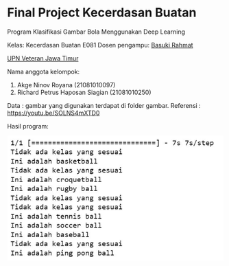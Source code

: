 # Final Project Kecerdasan Buatan
Program Klasifikasi Gambar Bola Menggunakan Deep Learning

Kelas: Kecerdasan Buatan E081
Dosen pengampu: [Basuki Rahmat](https://github.com/bsrahmat)

[UPN Veteran Jawa Timur](https://www.upnjatim.ac.id/)


Nama anggota kelompok:
1. Akge Ninov Royana (21081010097)
2. Richard Petrus Haposan Siagian (21081010250)

Data : gambar yang digunakan terdapat di folder gambar.
Referensi : https://youtu.be/SOLNS4mXTD0

Hasil program:

![alt text](https://github.com/akgeninov/Deep-Learning/blob/main/hasil.jpg?raw=true)
